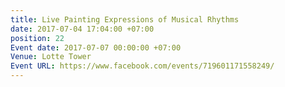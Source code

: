 ```yaml
---
title: Live Painting Expressions of Musical Rhythms
date: 2017-07-04 17:04:00 +07:00
position: 22
Event date: 2017-07-07 00:00:00 +07:00
Venue: Lotte Tower
Event URL: https://www.facebook.com/events/719601171558249/
---
```


